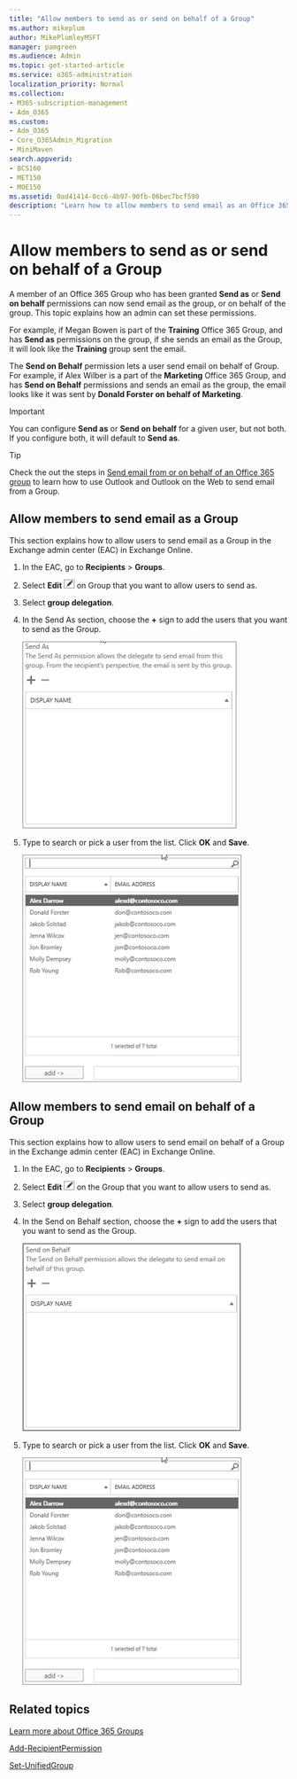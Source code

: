 ```yaml
---
title: "Allow members to send as or send on behalf of a Group"
ms.author: mikeplum
author: MikePlumleyMSFT
manager: pamgreen
ms.audience: Admin
ms.topic: get-started-article
ms.service: o365-administration
localization_priority: Normal
ms.collection: 
- M365-subscription-management 
- Adm_O365
ms.custom:
- Adm_O365
- Core_O365Admin_Migration
- MiniMaven
search.appverid:
- BCS160
- MET150
- MOE150
ms.assetid: 0ad41414-0cc6-4b97-90fb-06bec7bcf590
description: "Learn how to allow members to send email as an Office 365 Group or send email on behalf of an Office 365 Group."
---
```


# Allow members to send as or send on behalf of a Group

A member of an Office 365 Group who has been granted **Send as** or **Send on behalf** permissions can now send email as the group, or on behalf of the group. This topic explains how an admin can set these permissions.
  
For example, if Megan Bowen is part of the **Training** Office 365 Group, and has **Send as** permissions on the group, if she sends an email as the Group, it will look like the **Training** group sent the email. 
  
The **Send on Behalf** permission lets a user send email on behalf of Group. For example, if Alex Wilber is a part of the **Marketing** Office 365 Group, and has **Send on Behalf** permissions and sends an email as the group, the email looks like it was sent by **Donald Forster on behalf of Marketing**.

> [!IMPORTANT]
> You can configure **Send as** or **Send on behalf** for a given user, but not both. If you configure both, it will default to **Send as**.

> [!TIP]
> Check the out the steps in [Send email from or on behalf of an Office 365 group](https://support.office.com/article/0f4964af-aec6-484b-a65c-0434df8cdb6b.aspx) to learn how to use Outlook and Outlook on the Web to send email from a Group.
    
## Allow members to send email as a Group

This section explains how to allow users to send email as a Group in the Exchange admin center (EAC) in Exchange Online.
  
1. In the EAC, go to **Recipients** \> **Groups**.
    
2. Select **Edit**  ![Edit group icon](../media/0cfcb590-dc51-4b4f-9276-bb2ce300d87e.png) on Group that you want to allow users to send as. 
    
3. Select **group delegation**.
    
4. In the Send As section, choose the **+** sign to add the users that you want to send as the Group. 
    
    ![Choose the plus sign to add the users that you want to send as the Office 365 Group](../media/1df167f6-1eff-4f98-9ecd-4230fab46557.png)
  
5. Type to search or pick a user from the list. Click **OK** and **Save**.
    
    ![Type to search or pick a user from the list](../media/522919cf-664c-4a25-8076-c51c8c9fbe43.png)
  
## Allow members to send email on behalf of a Group

This section explains how to allow users to send email on behalf of a Group in the Exchange admin center (EAC) in Exchange Online.
  
1. In the EAC, go to **Recipients** \> **Groups**.
    
2. Select **Edit** ![Edit group icon](../media/0cfcb590-dc51-4b4f-9276-bb2ce300d87e.png) on the Group that you want to allow users to send as. 
    
3. Select **group delegation**.
    
4. In the Send on Behalf section, choose the **+** sign to add the users that you want to send as the Group. 
    
    ![choose the plus sign to add the users that you want to send as the Office 365 Group](../media/2bae0579-8907-4d6b-8920-ddd6555897b4.png)
  
5. Type to search or pick a user from the list. Click **OK** and **Save**.
    
    ![Type to search or pick a user from the list](../media/522919cf-664c-4a25-8076-c51c8c9fbe43.png)

## Related topics

[Learn more about Office 365 Groups](https://support.office.com/article/3f780e8e-61aa-4287-830d-ff6209cbc192.aspx)

[Add-RecipientPermission](https://go.microsoft.com/fwlink/p/?LinkId=723960)

[Set-UnifiedGroup](https://go.microsoft.com/fwlink/p/?LinkId=616189)